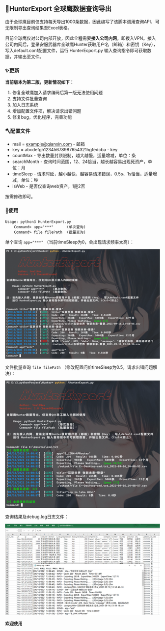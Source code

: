 ## 🌟HunterExport 全球鹰数据查询导出

由于全球鹰目前仅支持每天导出1000条数据，因此编写了该脚本调用查询API，可无限制导出查询结果至Excel表格。

目前全球鹰仅对公司内部开放，因此全程需要**接入公司内网**，即拨入VPN。接入公司内网后，登录安服武器库全球鹰Hunter获取用户名（邮箱）和密钥（Key），写入default.conf配置文件，运行 HunterEcport.py 输入查询指令即可获取数据，并输出至文件。

### ✨更新

**当前版本为第二版，更新情况如下：**

1.  修复全球鹰加入请求编码后第一版无法使用问题
2.  支持文件批量查询
3.  加入日志系统
4.  增加配置文件项，解决请求出错问题
5.  修复bug，优化程序，完善功能

### 🪓配置文件

-   mail = example@qianxin.com  - 邮箱
-   key = abcdefgh12345678987654321hgfedcba - key
-   countMax  - 导出数量封顶限制，越大越慢，适量增减，单位：条
-   searchMonth  - 查询时间范围，12、24恰当，越长越容易出现死资产，单位：月
-   timeSleep - 请求时延，越小越快，越容易请求错误，0.5s、1s恰当，适量增减，单位：秒
-   isWeb - 是否仅查询web资产，1是2否

按需修改即可。

### 🚩使用

```
Usage: python3 HunterExport.py
    Command> app="***"      (单次查询)
    Command> file filePath  (批量查询)
```

单个查询  `app="***"`  （当前timeSleep为0，会出现请求频率太高）：

![image_2021-09-16_14-00-35](README.assets/image_2021-09-16_14-00-35.png)

文件批量查询  `file filePath` （修改配置问价timeSleep为0.5，请求出错问题解决）：

![image_2021-09-16_14-09-08](README.assets/image_2021-09-16_14-09-08.png)

查询结果及debug.log日志文件：

![image-20210916143427590](README.assets/image-20210916143427590.png)

**欢迎使用**